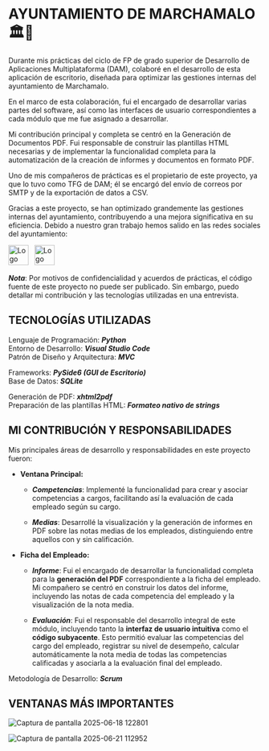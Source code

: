 # AYUNTAMIENTO DE MARCHAMALO 🏛️🏢
Durante mis prácticas del ciclo de FP de grado superior de Desarrollo de Aplicaciones Multiplataforma (DAM), colaboré en el desarrollo de esta aplicación de escritorio, diseñada para optimizar las gestiones internas del ayuntamiento de Marchamalo.  

En el marco de esta colaboración, fui el encargado de desarrollar varias partes del software, así como las interfaces de usuario correspondientes a cada módulo que me fue asignado a desarrollar.

Mi contribución principal y completa se centró en la Generación de Documentos PDF. Fui responsable de construir las plantillas HTML necesarias y de implementar la funcionalidad completa para la automatización de la creación de informes y documentos en formato PDF.

Uno de mis compañeros de prácticas es el propietario de este proyecto, ya que lo tuvo como TFG de DAM; él se encargó del envío de correos por SMTP y de la exportación de datos a CSV.

Gracias a este proyecto, se han optimizado grandemente las gestiones internas del ayuntamiento, contribuyendo a una mejora significativa en su eficiencia. Debido a nuestro gran trabajo hemos salido en las redes sociales del ayuntamiento:  
  
[<img src="https://upload.wikimedia.org/wikipedia/commons/e/e7/Instagram_logo_2016.svg" alt="Logo de Instagram" width="40" height="40">](https://www.instagram.com/p/DKb6KS6M-bp/?utm_source=ig_web_copy_link&igsh=MzRlODBiNWFlZA==)&nbsp;&nbsp;
[<img src="https://upload.wikimedia.org/wikipedia/commons/5/51/Facebook_f_logo_%282019%29.svg" alt="Logo de Facebook" width="40" height="40">](https://www.facebook.com/AytoMarchamalo/posts/-el-ayuntamiento-y-el-ies-brianda-de-mendoza-colaboran-para-desarrollar-nuevo-so/1148917313932060/)
  
**_Nota_**: Por motivos de confidencialidad y acuerdos de prácticas, el código fuente de este proyecto no puede ser publicado. Sin embargo, puedo detallar mi contribución y las tecnologías utilizadas en una entrevista.

## TECNOLOGÍAS UTILIZADAS
Lenguaje de Programación: **_Python_**  
Entorno de Desarrollo: **_Visual Studio Code_**  
Patrón de Diseño y Arquitectura: **_MVC_**  

Frameworks: **_PySide6 (GUI de Escritorio)_**  
Base de Datos: **_SQLite_**  

Generación de PDF: **_xhtml2pdf_**  
Preparación de las plantillas HTML: **_Formateo nativo de strings_**  

## MI CONTRIBUCIÓN Y RESPONSABILIDADES

Mis principales áreas de desarrollo y responsabilidades en este proyecto fueron:

* **Ventana Principal:**
    * **_Competencias_**: Implementé la funcionalidad para crear y asociar competencias a cargos, facilitando así la evaluación de cada empleado según su cargo.
      
    * **_Medias_**: Desarrollé la visualización y la generación de informes en PDF sobre las notas medias de los empleados, distinguiendo entre aquellos con y sin calificación.

* **Ficha del Empleado:**
    * **_Informe_**: Fui el encargado de desarrollar la funcionalidad completa para la **generación del PDF** correspondiente a la ficha del empleado. Mi compañero se centró en construir los datos del informe, incluyendo las notas de cada competencia del empleado y la visualización de la nota media.
      
    * **_Evaluación_**: Fui el responsable del desarrollo integral de este módulo, incluyendo tanto la **interfaz de usuario intuitiva** como el **código subyacente**. Esto permitió evaluar las competencias del cargo del empleado, registrar su nivel de desempeño, calcular automáticamente la nota media de todas las competencias calificadas y asociarla a la evaluación final del empleado.  

Metodología de Desarrollo: **_Scrum_**

## VENTANAS MÁS IMPORTANTES
![Captura de pantalla 2025-06-18 122801](https://github.com/user-attachments/assets/5e549590-b55a-454d-956e-5a696309695d)  

![Captura de pantalla 2025-06-21 112952](https://github.com/user-attachments/assets/40e625c9-189f-4055-a24b-2b41c87728f6)  

